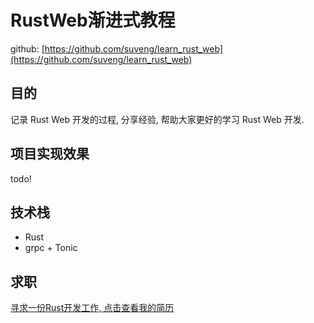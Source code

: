 # RustWeb渐进式教程

github: [https://github.com/suveng/learn_rust_web](https://github.com/suveng/learn_rust_web)

## 目的

记录 Rust Web 开发的过程, 分享经验, 帮助大家更好的学习 Rust Web 开发.

## 项目实现效果

todo!

## 技术栈

- Rust 
- grpc + Tonic 


## 求职

[寻求一份Rust开发工作, 点击查看我的简历](resume/resume.md)